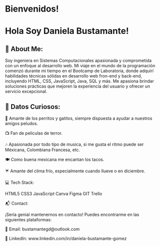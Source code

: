 <h1>Bienvenidos!</h1>
<h1>Hola Soy Daniela Bustamante!</h1>
<h2>💫 About Me:</h2>
<p>Soy ingeniera en Sistemas Computacionales apasionada y comprometida con un enfoque al desarrollo web. Mi viaje en el mundo de la programación comenzó durante mi tiempo en el Bootcamp de Laboratoria, donde adquirí habilidades técnicas sólidas en desarrollo web fron-end y back-end, incluyendo HTML, CSS, JavaScript, Java, SQL y  más. Me apasiona brindar soluciones prácticas que mejoren la experiencia del usuario y ofrecer un servicio excepcional.</p>

<h2>🌟 Datos Curiosos:</h2>

<p>🐾 Amante de los perritos y gatitos, siempre dispuesta a ayudar a nuestros amigos peludos.</p>
<p>📺 Fan de peliculas de terror.</p>
<p>🎶 Apasionada por todo tipo de musica, si me gusta el ritmo puede ser Méxicana, Colombiana Francesa, etc.</p>
<p>🍽️ Como buena mexicana me encantan los tacos.</p>
<p>☔ Amante del clima frío, especialmente cuando llueve o en diciembre.</p>
<p>💻 Tech Stack:</p>
<p>HTML5 CSS3 JavaScript Canva Figma GIT Trello</p>

<p>📬 Contact:</p>
<p>¡Sería genial mantenernos en contacto! Puedes encontrarme en las siguientes plataformas:</p>

<p>📧 Email: bustamantegd@outlook.com</p>

<p>🔗 LinkedIn: www.linkedin.com/in/daniela-bustamante-gomez</p>


